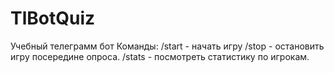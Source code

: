 # TlBotQuiz
Учебный телеграмм бот
Команды:
/start - начать игру
/stop - остановить игру  посередине опроса.
/stats - посмотреть статистику по игрокам.

